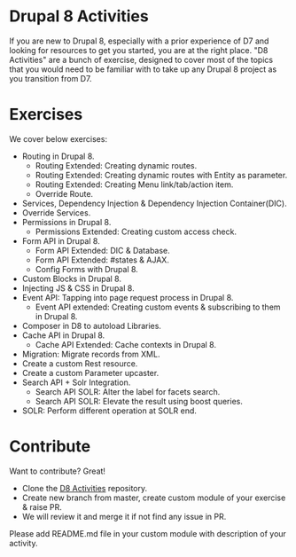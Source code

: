 # Drupal 8 Activities
If you are new to Drupal 8, especially with a prior experience of D7 and looking for resources to get you started, you are at the right place. 
"D8 Activities" are a bunch of exercise, designed to cover most of the topics that you would need to be familiar with to take up any Drupal 8 project as you transition from D7.

# Exercises
We cover below exercises:
  - Routing in Drupal 8.
    - Routing Extended: Creating dynamic routes.
    - Routing Extended: Creating dynamic routes with Entity as parameter.
    - Routing Extended: Creating Menu link/tab/action item.
    - Override Route.
  - Services, Dependency Injection & Dependency Injection Container(DIC).
  - Override Services.
  - Permissions in Drupal 8. 
    - Permissions Extended: Creating custom access check.
  - Form API in Drupal 8.
    - Form API Extended: DIC & Database.
    - Form API Extended: #states & AJAX.
    - Config Forms with Drupal 8.
  - Custom Blocks in Drupal 8.
  - Injecting JS & CSS in Drupal 8.
  - Event API: Tapping into page request process in Drupal 8.
    - Event API extended: Creating custom events & subscribing to them in Drupal 8.
  - Composer in D8 to autoload Libraries.
  - Cache API in Drupal 8.
    - Cache API Extended: Cache contexts in Drupal 8.
  - Migration: Migrate records from XML.
  - Create a custom Rest resource.
  - Create a custom Parameter upcaster.
  - Search API + Solr Integration. 
    - Search API SOLR: Alter the label for facets search. 
    - Search API SOLR: Elevate the result using boost queries.
  - SOLR: Perform different operation at SOLR end. 

# Contribute
Want to contribute? Great!

  - Clone the [D8 Activities](https://github.com/manishk-qed42/d8_activities.git) repository.
  - Create new branch from master, create custom module of your exercise & raise PR.
  - We will review it and merge it if not find any issue in PR.

Please add README.md file in your custom module with description of your activity.